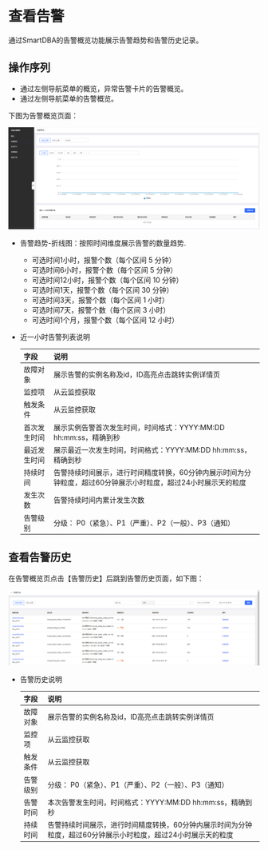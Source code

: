 # 查看告警

通过SmartDBA的告警概览功能展示告警趋势和告警历史记录。

## 操作序列

* 通过左侧导航菜单的概览，异常告警卡片的告警概览。
* 通过左侧导航菜单的告警概览。

下图为告警概览页面：

![](../../image/SmartDBA/alarm_general_view1.png)

* 告警趋势-折线图：按照时间维度展示告警的数量趋势.
         
    * 可选时间1小时，报警个数（每个区间 5 分钟）
    * 可选时间6小时，报警个数（每个区间 5 分钟）
    * 可选时间12小时，报警个数（每个区间 10 分钟）
    * 可选时间1天，报警个数（每个区间 30 分钟）
    * 可选时间3天，报警个数（每个区间 1 小时）
    * 可选时间7天，报警个数（每个区间 3 小时）
    * 可选时间1个月，报警个数（每个区间 12 小时）
		 
* 近一小时告警列表说明
	
	| 字段         | 说明                                                         |
    | ------------ | ------------------------------------------------------------ |
    | 故障对象     | 展示告警的实例名称及id，ID高亮点击跳转实例详情页 |
    | 监控项       | 从云监控获取 |
    | 触发条件     | 从云监控获取 |
    | 首次发生时间 | 展示实例告警首次发生时间，时间格式：YYYY:MM:DD hh:mm:ss，精确到秒 |  
    | 最近发生时间 | 展示最近一次发生时间，时间格式：YYYY:MM:DD hh:mm:ss，精确到秒 |
    | 持续时间     | 告警持续时间展示，进行时间精度转换，60分钟内展示时间为分钟粒度，超过60分钟展示小时粒度，超过24小时展示天的粒度 |
    | 发生次数     | 告警持续时间内累计发生次数 |
    | 告警级别     | 分级：  P0（紧急）、P1（严重）、P2（一般）、P3（通知） |  


## 查看告警历史

在告警概览页点击【告警历史】后跳到告警历史页面，如下图：

![](../../image/SmartDBA/alarm_general_view2.png)

* 告警历史说明
	   
	| 字段         | 说明                                                         |
    | ------------ | ------------------------------------------------------------ |
    | 故障对象     | 展示告警的实例名称及id，ID高亮点击跳转实例详情页 |
    | 监控项       | 从云监控获取 |
    | 触发条件     | 从云监控获取 |
    | 告警级别     |  分级：  P0（紧急）、P1（严重）、P2（一般）、P3（通知） |  
    | 告警时间     | 本次告警发生时间，时间格式：YYYY:MM:DD hh:mm:ss，精确到秒 |
    | 持续时间     | 告警持续时间展示，进行时间精度转换，60分钟内展示时间为分钟粒度，超过60分钟展示小时粒度，超过24小时展示天的粒度 |
